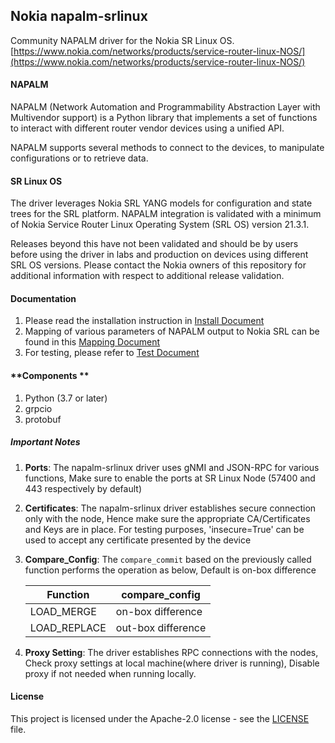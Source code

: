 ## **Nokia napalm-srlinux**
Community NAPALM driver for the Nokia SR Linux OS. [https://www.nokia.com/networks/products/service-router-linux-NOS/](https://www.nokia.com/networks/products/service-router-linux-NOS/) 


#### **NAPALM**
NAPALM (Network Automation and Programmability Abstraction Layer with Multivendor support) is a Python library that implements a set of functions to interact with different router vendor devices using a unified API.

NAPALM supports several methods to connect to the devices, to manipulate configurations or to retrieve data.

#### **SR Linux OS**

The driver leverages Nokia SRL YANG models for configuration and state trees for the SRL platform.
NAPALM integration is validated with a minimum of Nokia Service Router Linux Operating System (SRL OS) version 21.3.1. 

Releases beyond this have not been validated and should be by users before using the driver in labs and production on devices using different SRL OS versions. Please contact the Nokia owners of this repository for additional information with respect to additional release validation.


#### **Documentation**
1) Please read the installation instruction in [Install Document](Install.md)
2) Mapping of various parameters of NAPALM output to Nokia SRL can be found in this [Mapping Document](Summary_of_Methods.pdf)
3) For testing, please refer to [Test Document](https://napalm.readthedocs.io/en/latest/development/testing_framework.html)

#### **Components **
1) Python (3.7 or later)
2) grpcio
3) protobuf

##### **Important Notes**

1. **Ports**: The napalm-srlinux driver uses gNMI and JSON-RPC for various functions, Make sure to enable the ports at SR Linux Node (57400 and 443 respectively by default)
2. **Certificates**: The napalm-srlinux driver establishes secure connection only with the node, Hence make sure the appropriate CA/Certificates and Keys are in place.
   For testing purposes, 'insecure=True' can be used to accept any certificate presented by the device
3. **Compare_Config**: The `compare_commit` based on the previously called function performs the operation as below, Default is on-box difference

	| Function | compare_config |
	|----------|----------------|
	|LOAD_MERGE| on-box difference|
	|LOAD_REPLACE|out-box difference

4. **Proxy Setting**: The driver establishes RPC connections with the nodes, Check proxy settings at local machine(where driver is running), Disable proxy if not needed when running locally.


#### License
This project is licensed under the Apache-2.0 license - see the [LICENSE](LICENSE) file. 

